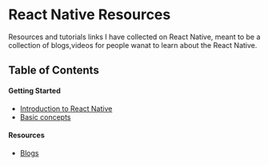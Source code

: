 # React Native Resources
Resources and tutorials links I have collected on React Native, meant to be a collection of blogs,videos for people wanat to learn about the React Native. 

## Table of Contents

#### Getting Started
- [Introduction to React Native](https://facebook.github.io/react-native/)
- [Basic concepts](https://facebook.github.io/react-native/docs/tutorial.html)


#### Resources
- [Blogs](./blogs_links.md)
